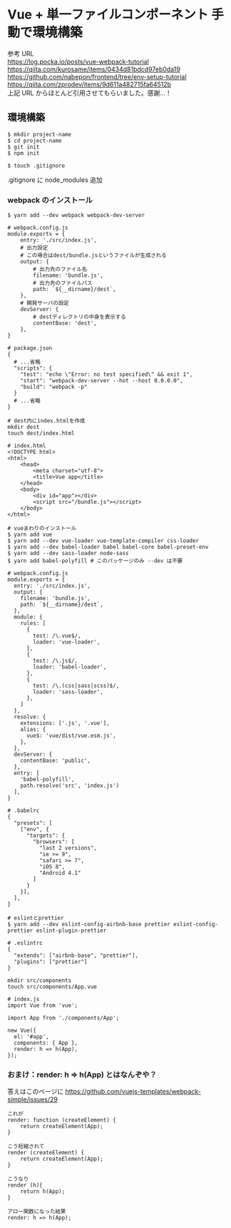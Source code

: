 # Vue + 単一ファイルコンポーネント 手動で環境構築

参考 URL  
https://log.pocka.io/posts/vue-webpack-tutorial  
https://qiita.com/kurosame/items/0434d81bdcd97eb0da19  
https://github.com/nabepon/frontend/tree/env-setup-tutorial  
https://qiita.com/zprodev/items/9d611a482715fa64512b  
上記 URL からほとんど引用させてもらいました。感謝…！

## 環境構築

```
$ mkdir project-name
$ cd project-name
$ git init
$ npm init

$ touch .gitignore
```

.gitignore に node_modules 追加

### webpack のインストール

```
$ yarn add --dev webpack webpack-dev-server
```

```
# webpack.config.js
module.exports = {
    entry: './src/index.js',
    # 出力設定
    # この場合はdest/bundle.jsというファイルが生成される
    output: {
        # 出力先のファイル名
        filename: 'bundle.js',
        # 出力先のファイルパス
        path: `${__dirname}/dest`,
    },
    # 開発サーバの設定
    devServer: {
        # destディレクトリの中身を表示する
        contentBase: 'dest',
    },
}
```

```
# package.json
{
  # ...省略
  "scripts": {
    "test": "echo \"Error: no test specified\" && exit 1",
    "start": "webpack-dev-server --hot --host 0.0.0.0",
    "build": "webpack -p"
  }
  # ...省略
}
```

```
# dest内にindex.htmlを作成
mkdir dest
touch dest/index.html

# index.html
<!DOCTYPE html>
<html>
    <head>
        <meta charset="utf-8">
        <title>Vue app</title>
    </head>
    <body>
        <div id="app"></div>
        <script src="/bundle.js"></script>
    </body>
</html>
```

```
# vueまわりのインストール
$ yarn add vue
$ yarn add --dev vue-loader vue-template-compiler css-loader
$ yarn add --dev babel-loader babel babel-core babel-preset-env
$ yarn add --dev sass-loader node-sass
$ yarn add babel-polyfill # このパッケージのみ --dev は不要
```

```
# webpack.config.js
module.exports = {
  entry: './src/index.js',
  output: {
    filename: 'bundle.js',
    path: `${__dirname}/dest`,
  },
  module: {
    rules: [
      {
        test: /\.vue$/,
        loader: 'vue-loader',
      },
      {
        test: /\.js$/,
        loader: 'babel-loader',
      },
      {
        test: /\.(css|sass|scss)$/,
        loader: 'sass-loader',
      },
    ]
  },
  resolve: {
    extensions: ['.js', '.vue'],
    alias: {
      vue$: 'vue/dist/vue.esm.js',
    },
  },
  devServer: {
    contentBase: 'public',
  },
  entry: [
    'babel-polyfill',
    path.resolve('src', 'index.js')
  ],
}
```

```
# .babelrc
{
  "presets": [
    ["env", {
      "targets": {
        "browsers": [
          "last 2 versions",
          "ie >= 9",
          "safari >= 7",
          "iOS 8",
          "Android 4.1"
        ]
      }
    }],
  ],
}
```

```
# eslintとprettier
$ yarn add --dev eslint-config-airbnb-base prettier eslint-config-prettier eslint-plugin-prettier
```

```
# .eslintrc
{
  "extends": ["airbnb-base", "prettier"],
  "plugins": ["prettier"]
}
```

```
mkdir src/components
touch src/components/App.vue
```

```
# index.js
import Vue from 'vue';

import App from './components/App';

new Vue({
  el: '#app',
  components: { App },
  render: h => h(App),
});
```

### おまけ：render: h => h(App) とはなんぞや？

答えはこのページに
https://github.com/vuejs-templates/webpack-simple/issues/29

```
これが
render: function (createElement) {
    return createElement(App);
}
```

```
こう短縮されて
render (createElement) {
    return createElement(App);
}
```

```
こうなり
render (h){
    return h(App);
}
```

```
アロー関数になった結果
render: h => h(App);
```
